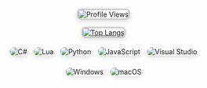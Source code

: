 <p align="center">
  <img src="https://komarev.com/ghpvc/?username=string-dot-byte&style=flat-square&color=ffffff&label=Profile%20Views&labelColor=bbbbbb&color=000000" alt="Profile Views" style="border: 3px solid #cccccc; border-radius: 8px; box-shadow: 0 4px 10px rgba(0, 0, 0, 0.1);">
</p>

<p align="center">
  <a href="https://github.com/cveryskys/github-readme-stats">
    <img src="https://github-readme-stats.vercel.app/api/top-langs/?username=cveryskys&layout=compact&theme=gray&langs_count=6&title_color=000000&text_color=808080&bg_color=ffffff&border_color=cccccc&icon_color=000000&custom_title=Top%20Langs" alt="Top Langs" style="border: 3px solid #cccccc; border-radius: 8px; box-shadow: 0 4px 10px rgba(0, 0, 0, 0.1);">
  </a>
</p>


<p align="center">
  <img src="https://img.shields.io/badge/C%23-informational?style=flat&logo=csharp&logoColor=000000&color=eeeeee&labelColor=cccccc" alt="C#" style="margin: 5px; border-radius: 8px; box-shadow: 0 4px 8px rgba(0, 0, 0, 0.1);">
  <img src="https://img.shields.io/badge/Lua*-informational?style=flat&logo=lua&logoColor=000000&color=eeeeee&labelColor=cccccc" alt="Lua" style="margin: 5px; border-radius: 8px; box-shadow: 0 4px 8px rgba(0, 0, 0, 0.1);">
  <img src="https://img.shields.io/badge/Python-informational?style=flat&logo=python&logoColor=000000&color=eeeeee&labelColor=cccccc" alt="Python" style="margin: 5px; border-radius: 8px; box-shadow: 0 4px 8px rgba(0, 0, 0, 0.1);">
  <img src="https://img.shields.io/badge/JavaScript-informational?style=flat&logo=javascript&logoColor=000000&color=eeeeee&labelColor=cccccc" alt="JavaScript" style="margin: 5px; border-radius: 8px; box-shadow: 0 4px 8px rgba(0, 0, 0, 0.1);">
  <img src="https://img.shields.io/badge/Visual%20Studio-informational?style=flat&logo=visualstudio&color=eeeeee&labelColor=cccccc" alt="Visual Studio" style="margin: 5px; border-radius: 8px; box-shadow: 0 4px 8px rgba(0, 0, 0, 0.1);">
</p>

<p align="center">
  <img src="https://img.shields.io/badge/Windows-informational?style=flat&logo=Windows&logoColor=000000&color=eeeeee&labelColor=cccccc" alt="Windows" style="margin: 5px; border-radius: 8px; box-shadow: 0 4px 8px rgba(0, 0, 0, 0.1);">
  <img src="https://img.shields.io/badge/macOS-informational?style=flat&logo=Apple&logoColor=000000&color=eeeeee&labelColor=cccccc" alt="macOS" style="margin: 5px; border-radius: 8px; box-shadow: 0 4px 8px rgba(0, 0, 0, 0.1);">
</p>
